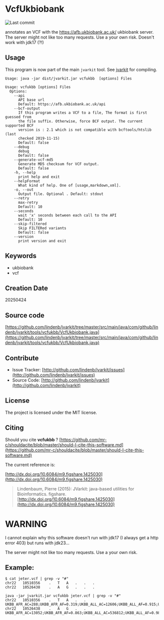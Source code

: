 # VcfUkbiobank

![Last commit](https://img.shields.io/github/last-commit/lindenb/jvarkit.png)

annotates an VCF with the https://afb.ukbiobank.ac.uk/ ukbiobank server. The server might not like too many requests. Use a your own risk. Doesn't work with jdk17 (?!)


## Usage


This program is now part of the main `jvarkit` tool. See [jvarkit](JvarkitCentral.md) for compiling.


```
Usage: java -jar dist/jvarkit.jar vcfukbb  [options] Files

Usage: vcfukbb [options] Files
  Options:
    --api
      API base url
      Default: https://afb.ukbiobank.ac.uk/api
    --bcf-output
      If this program writes a VCF to a file, The format is first guessed from 
      the file suffix. Otherwise, force BCF output. The current supported BCF 
      version is : 2.1 which is not compatible with bcftools/htslib (last 
      checked 2019-11-15)
      Default: false
    --debug
      debug
      Default: false
    --generate-vcf-md5
      Generate MD5 checksum for VCF output.
      Default: false
    -h, --help
      print help and exit
    --helpFormat
      What kind of help. One of [usage,markdown,xml].
    -o, --out
      Output file. Optional . Default: stdout
    --retry
      max-retry
      Default: 10
    --seconds
      wait 'x' seconds between each call to the API
      Default: 10
    --skip-filtered
      Skip FILTERed variants
      Default: false
    --version
      print version and exit

```


## Keywords

 * ukbiobank
 * vcf



## Creation Date

20250424

## Source code 

[https://github.com/lindenb/jvarkit/tree/master/src/main/java/com/github/lindenb/jvarkit/tools/vcfukbb/VcfUkbiobank.java](https://github.com/lindenb/jvarkit/tree/master/src/main/java/com/github/lindenb/jvarkit/tools/vcfukbb/VcfUkbiobank.java)


## Contribute

- Issue Tracker: [http://github.com/lindenb/jvarkit/issues](http://github.com/lindenb/jvarkit/issues)
- Source Code: [http://github.com/lindenb/jvarkit](http://github.com/lindenb/jvarkit)

## License

The project is licensed under the MIT license.

## Citing

Should you cite **vcfukbb** ? [https://github.com/mr-c/shouldacite/blob/master/should-I-cite-this-software.md](https://github.com/mr-c/shouldacite/blob/master/should-I-cite-this-software.md)

The current reference is:

[http://dx.doi.org/10.6084/m9.figshare.1425030](http://dx.doi.org/10.6084/m9.figshare.1425030)

> Lindenbaum, Pierre (2015): JVarkit: java-based utilities for Bioinformatics. figshare.
> [http://dx.doi.org/10.6084/m9.figshare.1425030](http://dx.doi.org/10.6084/m9.figshare.1425030)





# WARNING

I cannot explain why this software doesn't run with jdk17 (I always get a http error 403) but runs with jdk23...

The server might not like too many requests. Use a your own risk.

## Example:

```
$ cat jeter.vcf | grep -v "#"
chr22	10510356	.	T	A	.	.	.
chr22	10526438	.	A	G	.	.	.
```

```
java -jar jvarkit.jar vcfukbb jeter.vcf | grep -v "#"
chr22	10510356	.	T	A	.	.	UKBB_AFR_AC=288;UKBB_AFR_AF=0.319;UKBB_ALL_AC=12606;UKBB_ALL_AF=0.915;UKBB_ASJ_AC=71;UKBB_ASJ_AF=0.934;UKBB_EAS_AC=779;UKBB_EAS_AF=0.986;UKBB_NFE_AC=9989;UKBB_NFE_AF=0.954;UKBB_OTH_AC=448;UKBB_OTH_AF=0.907;UKBB_SAS_AC=1031;UKBB_SAS_AF=0.982
chr22	10526438	.	A	G	.	.	UKBB_AFR_AC=13052;UKBB_AFR_AF=0.863;UKBB_ALL_AC=536812;UKBB_ALL_AF=0.986;UKBB_ASJ_AC=3261;UKBB_ASJ_AF=0.964;UKBB_EAS_AC=3119;UKBB_EAS_AF=0.960;UKBB_NFE_AC=495657;UKBB_NFE_AF=0.990;UKBB_OTH_AC=9134;UKBB_OTH_AF=0.964;UKBB_SAS_AC=12589;UKBB_SAS_AF=0.991
```

##


